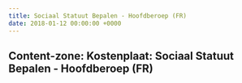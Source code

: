 ```yaml
---
title: Sociaal Statuut Bepalen - Hoofdberoep (FR)
date: 2018-01-12 00:00:00 +0000
---
```

<div class="box contentzone" style="margin-top:25px;">
<div class="box-header">
<h2>Content-zone: Kostenplaat: Sociaal Statuut Bepalen - Hoofdberoep (FR)</h2>
</div>
<div class="box-body">
</div>
</div>